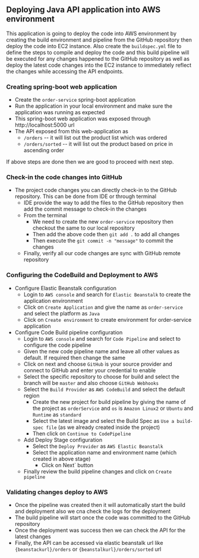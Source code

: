 ## Deploying Java API application into AWS environment
This application is going to deploy the code into AWS environment by creating the build environment and pipeline from the GitHub repository then deploy the code into EC2 instance. Also create the `buildspec.yml` file to define the steps to compile and deploy the code and this build pipeline will be executed for any changes happened to the GitHub repository as well as deploy the latest code changes into the EC2 instance to immediately reflect the changes while accessing the API endpoints.

### Creating spring-boot web application
- Create the `order-service` spring-boot application
- Run the application in your local environment and make sure the application was running as expected
- This spring-boot web application was exposed through http://localhost:5000 url
- The API exposed from this web-application as
  - `/orders` -- it will list out the product list which was ordered
  - `/orders/sorted` -- it will list out the product based on price in ascending order

If above steps are done then we are good to proceed with next step.
  
### Check-in the code changes into GitHub
- The project code changes you can directly check-in to the GitHub repository. This can be done from IDE or through terminal
  - IDE provide the way to add the files to the GitHub repository then add the commit message to check-in the changes
  - From the terminal
    - We need to create the new `order-service` repository then checkout the same to our local repository
    - Then add the above code then `git add .` to add all changes
    - Then execute the `git commit -n "message"` to commit the changes
  - Finally, verify all our code changes are sync with GitHub remote repository

### Configuring the CodeBuild and Deployment to AWS
- Configure Elastic Beanstalk configuration
  - Login to `AWS console` and search for `Elastic Beanstalk` to create the application environment
  - Click on `Create Application` and give the name as `order-service` and select the platform as `Java`
  - Click on `Create environment` to create environment for order-service application
- Configure Code Build pipeline configuration
  - Login to `AWS console` and search for `Code Pipeline` and select to configure the code pipeline
  - Given the new code pipeline name and leave all other values as default. If required then change the same
  - Click on next and choose `GitHub` is your source provider and connect to GitHub and enter your credential to enable
  - Select the specific repository to choose for build and select the branch will be `master` and also choose `GitHub Webhooks`
  - Select the `Build Provider` as `AWS CodeBuild` and select the default region
    - Create the new project for build pipeline by giving the name of the project as `orderService` and `os` is `Amazon Linux2` or `Ubuntu` and `Runtime` as `standard`
    - Select the latest image and select the Build Spec as `Use a build-spec file` (as we already created inside the project)
    - Then click on `Continue to CodePipeline`
  - Add Deploy Stage configuration
    - Select the `Deploy Provider` as `AWS Elastic Beanstalk` 
    - Select the application name and environment name (which created in above stage)
      - Click on Next` button
  - Finally review the build pipeline changes and click on `Create pipeline`

### Validating changes deploy to AWS 
- Once the pipeline was created then it will automatically start the build and deployment also we cna check the logs for the deployment
- The build pipeline will start once the code was committed to the GitHub repository
- Once the deployment was success then we can check the API for the latest changes
- Finally, the API can be accessed via elastic beanstalk url like `{beanstackurl}/orders` or `{beanstalkurl}/orders/sorted` url